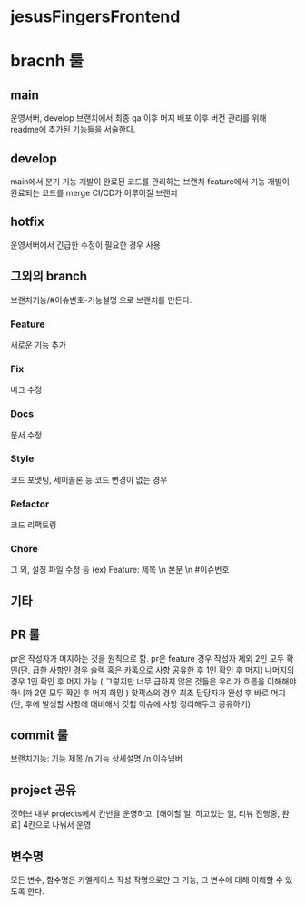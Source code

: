 # jesusFingersFrontend

# bracnh 룰

## main

운영서버, develop 브랜치에서 최종 qa 이후 머지
배포 이후 버전 관리를 위해 readme에 추가된 기능들을 서술한다.

## develop

main에서 분기
기능 개발이 완료된 코드를 관리하는 브랜치
feature에서 기능 개발이 완료되는 코드를 merge
CI/CD가 이루어질 브랜치

## hotfix

운영서버에서 긴급한 수정이 필요한 경우 사용

## 그외의 branch

브랜치기능/#이슈번호-기능설명 
으로 브랜치를 만든다.


### Feature

새로운 기능 추가
### Fix

버그 수정
### Docs

문서 수정
### Style

코드 포맷팅, 세미콜론 등 코드 변경이 없는 경우
### Refactor

코드 리팩토링
### Chore

그 외, 설정 파일 수정 등
(ex) Feature: 제목 \n 본문 \n #이슈번호

## 기타

## PR 룰

pr은 작성자가 머지하는 것을 원칙으로 함.
pr은 feature 경우 작성자 제외 2인 모두 확인(단, 급한 사항인 경우 슬렉 혹은 카톡으로 사항 공유한 후 1인 확인 후 머지)
나머지의 경우 1인 확인 후 머지 가능 ( 그렇지만 너무 급하지 않은 것들은 우리가 흐름을 이해해야 하니까 2인 모두 확인 후 머지 희망 )
핫픽스의 경우 최초 담당자가 완성 후 바로 머지(단, 후에 발생할 사항에 대비해서 깃헙 이슈에 사항 정리해두고 공유하기)

## commit 룰

브랜치기능: 기능 제목 /n 기능 상세설명 /n 이슈넘버

## project 공유

깃허브 내부 projects에서 칸반을 운영하고, [해야할 일, 하고있는 일, 리뷰 진행중, 완료] 4칸으로 나눠서 운영

## 변수명 

모든 변수, 함수명은 카멜케이스 작성
작명으로만 그 기능, 그 변수에 대해 이해할 수 있도록 한다.
